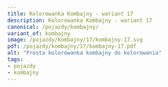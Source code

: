 ```yaml
---
title: Kolorowanka Kombajny - wariant 17
description: Kolorowanka Kombajny - wariant 17
canonical: /pojazdy/kombajny/
variant_of: kombajny
image: /pojazdy/kombajny/17/kombajny-17.svg
pdf: /pojazdy/kombajny/17/kombajny-17.pdf
alt: "Prosta kolorowanka kombajny do kolorowania"
tags:
- pojazdy
- kombajny
---
```

